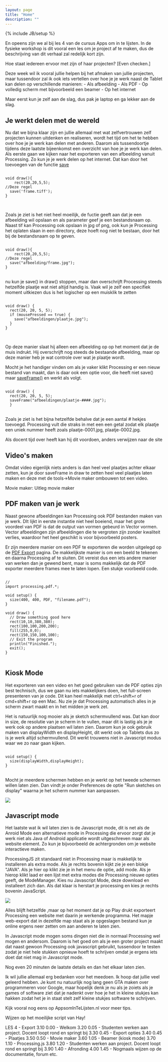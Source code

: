 ```yaml
---
layout: page
title: "Home"
description: ""
---
```

{% include JB/setup %}

<p>En opeens zijn we al bij les 4 van de cursus Apps om in te lijsten. In de fysieke workshop is dit vooral een les om je project af te maken, dus de beschrijving van dit verhaal zal redelijk kort zijn.</p>

<p class="instructor">Hoe staat iedereen ervoor met zijn of haar projecten? [Even checken.]</p>

<p class="instructor">
Deze week wil ik vooral jullie helpen bij het afmaken van jullie projecten, maar tussendoor zal ik ook iets vertellen over hoe je je werk naast de Tablet kan delen op verschillende manieren:
- Als afbeelding
- Als PDF
- Op volledig scherm met bijvoorbeeld een beamer
- Op het internet

Maar eerst kun je zelf aan de slag, dus pak je laptop en ga lekker aan de slag.
</p>


<h2>Je werkt delen met de wereld</h2>

<p>Nu dat we bijna klaar zijn en jullie allemaal met wat zelfvertrouwen zelf projecten kunnen uitdenken en realiseren, wordt het tijd om het te hebben over hoe je je werk kan delen met anderen. Daarom als tussendoortje tijdens deze laatste bijeenkomst een overzicht van hoe je je werk kan delen.
Als eerste gaan we kijken naar het exporteren van een afbeelding vanuit Processing. Zo kun je je werk delen op het internet. Dat kan door het toevoegen van de functie <a href="http://processing.org/reference/save_.html" target="_blank">save</a>
</p>

<pre>
<code>
void draw(){
    rect(20,20,5,5);
//Deze regel
  save('frame.tiff');
}

</code>
</pre>

<p>
Zoals je ziet is het niet heel moeilijk, de fuctie geeft aan dat je een afbeelding wil opslaan en als parameter geef je een bestandsnaam op. Naast tif kan Processing ook opslaan in jpg of png, ook kun je Processing het oplaten slaan in een directory, deze hoeft nog niet te bestaan, door het bij de bestandsnaam op te geven.
</p>

<pre>
<code>
void draw(){
    rect(20,20,5,5);
//Deze regel
  save("afbeelding/frame.jpg");
}
</code>
</pre>

<p>
nu kun je save() in draw() stoppen, maar dan overschrijft Processing steeds hetzelfde plaatje wat niet altijd handig is. Vaak wil je zelf een specifiek moment uitkiezen dus is het logischer op een muisklik te zetten
</p>

<pre>
<code>
void draw() {
  rect(20, 20, 5, 5);
  if (mousePressed == true) {
    save("afbeeldingen/plaatje.jpg");
  }
}

</code>
</pre>

<p>
Op deze manier slaat hij alleen een afbeelding op op het moment dat je de muis indrukt. Hij overschrijft nog steeds de bestaande afbeelding, maar op deze manier heb je wat controle over wat je plaatje wordt.
</p>

<p>
Mocht je het handiger vinden om als je vaker klikt Processing er een nieuw bestand van maakt, dan is daar ook een optie voor, die heeft niet <a hrf="http://processing.org/reference/save_.html" target="_blank">save()</a> maar <a href="http://processing.org/reference/saveFrame_.html" target="_blank">saveFrame()</a> en werkt als volgt.
</p>


<pre>
<code>
void draw() {
  rect(20, 20, 5, 5);
  saveFrame("afbeeldingen/plaatje-####.jpg");
  }
</code>
</pre>

<p>
Zoals je ziet is het bijna hetzelfde behalve dat je een aantal # hekjes toevoegd. Processing vult die straks in met een een getal zodat elk plaatje een uniek nummer heeft zoals plaatje-0001.jpg, plaatje-0002.jpg.
</p>


<p class="instructor">Als docent tijd over heeft kan hij dit voordoen, anders verwijzen naar de site</p>

<h2>Video's maken</h2>
<p>
Omdat video eigenlijk niets anders is dan heel veel plaatjes achter elkaar zetten, kun je door saveFrame in draw te zetten heel veel plaatjes laten maken en deze met de tools->Movie maker ombouwen tot een video.
</p>

<p>Movie maker:
Uitleg movie maker</p>

<h2>PDF maken van je werk</h2>
<p>
Naast gewone afbeeldingen kan Processing ook PDF bestanden maken van je werk. DIt lijkt in eerste instantie niet heel boeiend, maar het grote voordeel van PDF is dat de output van vormen gebeurd in Vector vormen. Vector afbeeldingen zijn afbeeldingen die te vergroten zijn zonder kwaliteit verlies, waardoor het heel geschikt is voor bijvoorbeeld posters.
</p>

<p>
Er zijn meerdere manier om een PDF te exporteren die worden uitgelegd op de <a href="http://processing.org/reference/libraries/pdf/index.html" target="_blank">PDF Export</a> pagina. De makkelijkste manier is om een beeld te tekenen en daarna Processing af te sluiten. Dit vereist dus een iets andere manier van werken dan je gewend bent, maar is soms makkelijk dat de PDF exporter meerdere frames mee te laten lopen. Een stukje voorbeeld code.
</p>

<pre>
<code>
//
import processing.pdf.*;

void setup() {
  size(400, 400, PDF, "filename.pdf");
}

void draw() {
  // Draw something good here
  rect(10,10,380,380);
  rect(100,100,200,200);
  fill(255,0,0);
  rect(150,150,100,100);
  // Exit the program 
  println("Finished.");
  exit();
}
</code>
</pre>

<h2>Kiosk Mode</h2>
<p>
Het exporteren van een video en het goed gebruiken van de PDF opties zijn best technisch, dus we gaan nu iets makkelijkers doen, het full-screen presenteren van je code. Dit kan heel makkelijk met ctrl+shift+r of cmd+shift+r op een Mac. Nu zie je dat Processing automatisch alles in je scherm zwart maakt en in het midden je werk zet.
</p>

<p>
Het is natuurlijk nog mooier als je sketch schermvullend was. Dat kan door in size, de resolutie van je scherm in te vullen, maar dit is lastig als je je werk ook op andere plaatsen wil laten zien. Daarom kun je ook gebruik maken van displayWidth en displayHeight, dit werkt ook op Tablets dus zo is je werk altijd schermvullend. Dit werkt trouwens niet in Javascript modus waar we zo naar gaan kijken.
</p>

<pre>
<code>
void setup() {
  size(displayWidth,displayHeight);
}
</code>
</pre>

<p>
Mocht je meerdere schermen hebben en je werkt op het tweede schermen willen laten zien. Dan vindt je onder Preferences de optie &#34;Run sketches on display&#34; waarna je het scherm nummer kan aanpassen.
</p>
<img src="http://setuputrecht.github.io/appsomintelijsten/assets/img/multiscreen.jpg"/>

<h2>Javascript mode</h2>
<p>Het laatste wat ik wil laten zien is de Javascript mode, dit is net als de Anroid Mode een alternatieve mode in Processing die ervoor zorgt dat je werk niet als Java of Android applicatie wordt uitgeschreven maar als website element. Zo kun je bijvoorbeeld de achtergronden om je website interactieve maken.</p>

<p>
ProcessingJS zit standaard niet in Processing maar is makkelijk te installeren als extra mode. Als je rechts bovenin kijkt zie je een blokje &#34;JAVA&#34;. Als je hier op klikt zie je in het menu de optie, add mode. Als je hierop klikt laad er een lijst met extra modes die Processing nieuwe opties geeft, de ModeManager. Kies nu Javascript Mode, deze download en installeert zich dan. Als dat klaar is herstart je processing en kies je rechts bovenin JavaScript.
</p>

<img src="http://setuputrecht.github.io/appsomintelijsten/assets/img/modes.jpg"/>

<p>
Alles blijft hetzelfde ,maar op het moment dat je op Play drukt exporteert Processing een website met daarin je werkende programma. Het mapje web-export dat in dezelfde map staat als je opgeslagen bestand kun je online ergens neer zetten om aan anderen te laten zien. 
</p>

<p>
In Javascript mode mogen soms dingen niet die in normaal Processing wel mogen en andersom. Daarom is het goed om als je een groter project maakt dat naast gewoon Processing ook javascript gebruikt, tussendoor te testen zodat je niet hele stukken opnieuw hoeft te schrijven omdat je ergens iets doet dat niet mag in Javascript mode.
</p>

<p class="instructor">
Nog even 20 minuten de laatste details en dan het elkaar laten zien.</p>

<p>
Ik wil jullie allemaal erg bedanken voor het meedoen. Ik hoop dat jullie veel geleerd hebben. Je kunt nu natuurlijk nog lang geen GTA maken over programmeren voor Google, maar hopelijk denk je nu als je zoiets als je games of software ziet dat je nadenkt over hoe je het in kleine stukjes kan hakken zodat het je in staat stelt zelf kleine stukjes software te schrijven.
</p>

<p>
Kijk vooral nog eens op AppsomInTeLijsten.nl voor meer tips. </p>

<p class="instructor">
Wijzen op het moeilijke script van Hay!
</p>

<p class="instructor">
LES 4 - Export
3.10 0.00 - Welkom
3.20 0.05 - Studenten werken aan project. Docent loopt rond en springt bij
3.30 0.45 - Export opties
3.40 0.45 - Plaatjes
3.50 0.50 - Movie maker
3.60 1.05 - Beamer (kiosk mode)
3.70 1.10 - Processing.js
3.80 1.20 - Studenten werken aan project. Docent loopt rond en springt bij
3.90 1.40 - Afronding
4.00 1.45 - Nogmaals wijzen op de documentatie, forum etc.
</p>


